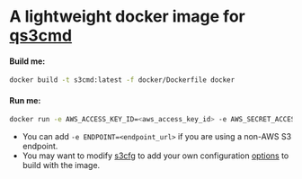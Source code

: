 # A lightweight docker image for [qs3cmd](https://github.com/s3tools/s3cmd)

#### Build me:

```bash
docker build -t s3cmd:latest -f docker/Dockerfile docker
```

#### Run me:

```bash
docker run -e AWS_ACCESS_KEY_ID=<aws_access_key_id> -e AWS_SECRET_ACCESS_KEY=<aws_secret_access_key>  --rm -ti s3cmd:latest "ls s3://<bucket-name>/"
```

- You can add `-e ENDPOINT=<endpoint_url>` if you are using a non-AWS S3 endpoint.
- You may want to modify [s3cfg](./docker/s3cfg) to add your own configuration [options](https://s3tools.org/usage) to build with the image.